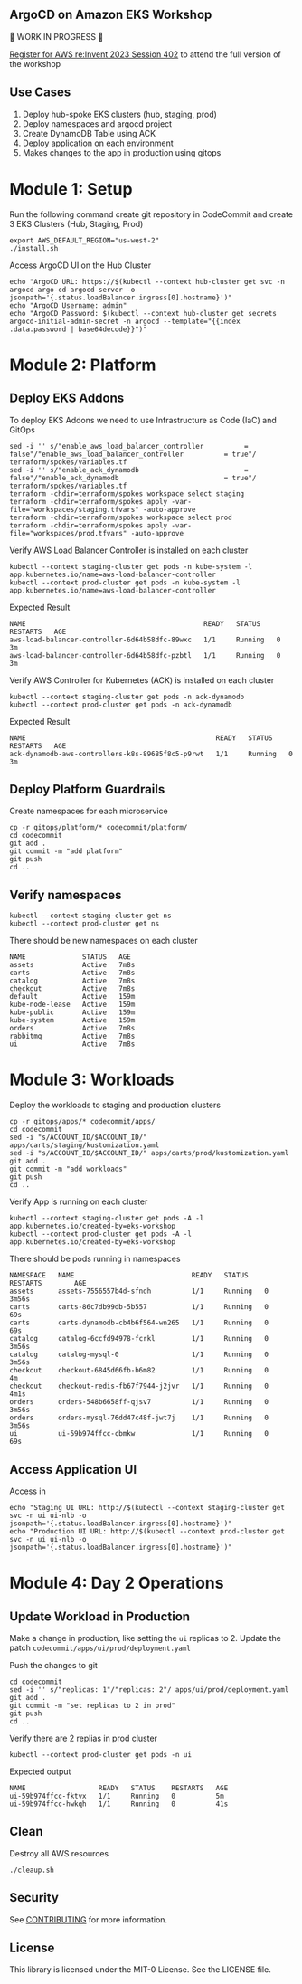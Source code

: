 ## ArgoCD on Amazon EKS Workshop

:construction: WORK IN PROGRESS :construction:

[Register for AWS re:Invent 2023 Session 402](https://hub.reinvent.awsevents.com/attendee-portal/catalog/?search=con402) to attend the full version of the workshop


## Use Cases

1. Deploy hub-spoke EKS clusters (hub, staging, prod)
1. Deploy namespaces and argocd project
1. Create DynamoDB Table using ACK
1. Deploy application on each environment
1. Makes changes to the app in production using gitops


# Module 1: Setup

Run the following command create git repository in CodeCommit and create 3 EKS Clusters (Hub, Staging, Prod)
```shell
export AWS_DEFAULT_REGION="us-west-2"
./install.sh
```

Access ArgoCD UI on the Hub Cluster
```shell
echo "ArgoCD URL: https://$(kubectl --context hub-cluster get svc -n argocd argo-cd-argocd-server -o jsonpath='{.status.loadBalancer.ingress[0].hostname}')"
echo "ArgoCD Username: admin"
echo "ArgoCD Password: $(kubectl --context hub-cluster get secrets argocd-initial-admin-secret -n argocd --template="{{index .data.password | base64decode}}")"
```

# Module 2: Platform

## Deploy EKS Addons

To deploy EKS Addons we need to use Infrastructure as Code (IaC) and GitOps

```shell
sed -i '' s/"enable_aws_load_balancer_controller          = false"/"enable_aws_load_balancer_controller          = true"/ terraform/spokes/variables.tf
sed -i '' s/"enable_ack_dynamodb                          = false"/"enable_ack_dynamodb                          = true"/ terraform/spokes/variables.tf
terraform -chdir=terraform/spokes workspace select staging
terraform -chdir=terraform/spokes apply -var-file="workspaces/staging.tfvars" -auto-approve
terraform -chdir=terraform/spokes workspace select prod
terraform -chdir=terraform/spokes apply -var-file="workspaces/prod.tfvars" -auto-approve
```

Verify AWS Load Balancer Controller is installed on each cluster
```shell
kubectl --context staging-cluster get pods -n kube-system -l app.kubernetes.io/name=aws-load-balancer-controller
kubectl --context prod-cluster get pods -n kube-system -l app.kubernetes.io/name=aws-load-balancer-controller
```
Expected Result
```
NAME                                            READY   STATUS    RESTARTS   AGE
aws-load-balancer-controller-6d64b58dfc-89wxc   1/1     Running   0          3m
aws-load-balancer-controller-6d64b58dfc-pzbtl   1/1     Running   0          3m
```

Verify AWS Controller for Kubernetes (ACK) is installed on each cluster
```shell
kubectl --context staging-cluster get pods -n ack-dynamodb
kubectl --context prod-cluster get pods -n ack-dynamodb
```
Expected Result
```
NAME                                               READY   STATUS    RESTARTS   AGE
ack-dynamodb-aws-controllers-k8s-89685f8c5-p9rwt   1/1     Running   0          3m
```

## Deploy Platform Guardrails

Create namespaces for each microservice

```shell
cp -r gitops/platform/* codecommit/platform/
cd codecommit
git add .
git commit -m "add platform"
git push
cd ..
```


## Verify namespaces


```shell
kubectl --context staging-cluster get ns
kubectl --context prod-cluster get ns
```
There should be new namespaces on each cluster
```shell
NAME              STATUS   AGE
assets            Active   7m8s
carts             Active   7m8s
catalog           Active   7m8s
checkout          Active   7m8s
default           Active   159m
kube-node-lease   Active   159m
kube-public       Active   159m
kube-system       Active   159m
orders            Active   7m8s
rabbitmq          Active   7m8s
ui                Active   7m8s
```

# Module 3: Workloads

Deploy the workloads to staging and production clusters

```shell
cp -r gitops/apps/* codecommit/apps/
cd codecommit
sed -i "s/ACCOUNT_ID/$ACCOUNT_ID/" apps/carts/staging/kustomization.yaml
sed -i "s/ACCOUNT_ID/$ACCOUNT_ID/" apps/carts/prod/kustomization.yaml
git add .
git commit -m "add workloads"
git push
cd ..
```

Verify App is running on each cluster
```shell
kubectl --context staging-cluster get pods -A -l app.kubernetes.io/created-by=eks-workshop
kubectl --context prod-cluster get pods -A -l app.kubernetes.io/created-by=eks-workshop
```
There should be pods running in namespaces
```shell
NAMESPACE   NAME                             READY   STATUS    RESTARTS        AGE
assets      assets-7556557b4d-sfndh          1/1     Running   0               3m56s
carts       carts-86c7db99db-5b557           1/1     Running   0               69s
carts       carts-dynamodb-cb4b6f564-wn265   1/1     Running   0               69s
catalog     catalog-6ccfd94978-fcrkl         1/1     Running   0               3m56s
catalog     catalog-mysql-0                  1/1     Running   0               3m56s
checkout    checkout-6845d66fb-b6m82         1/1     Running   0               4m
checkout    checkout-redis-fb67f7944-j2jvr   1/1     Running   0               4m1s
orders      orders-548b6658ff-qjsv7          1/1     Running   0               3m56s
orders      orders-mysql-76dd47c48f-jwt7j    1/1     Running   0               3m56s
ui          ui-59b974ffcc-cbmkw              1/1     Running   0               69s
```

## Access Application UI

Access in
```shell
echo "Staging UI URL: http://$(kubectl --context staging-cluster get svc -n ui ui-nlb -o jsonpath='{.status.loadBalancer.ingress[0].hostname}')"
echo "Production UI URL: http://$(kubectl --context prod-cluster get svc -n ui ui-nlb -o jsonpath='{.status.loadBalancer.ingress[0].hostname}')"
```


# Module 4: Day 2 Operations

## Update Workload in Production

Make a change in production, like setting the `ui` replicas to 2.
Update the patch `codecommit/apps/ui/prod/deployment.yaml`

Push the changes to git
```shell
cd codecommit
sed -i '' s/"replicas: 1"/"replicas: 2"/ apps/ui/prod/deployment.yaml
git add .
git commit -m "set replicas to 2 in prod"
git push
cd ..
```

Verify there are 2 replias in prod cluster
```shell
kubectl --context prod-cluster get pods -n ui
```
Expected output
```shell
NAME                  READY   STATUS    RESTARTS   AGE
ui-59b974ffcc-fktvx   1/1     Running   0          5m
ui-59b974ffcc-hwkqh   1/1     Running   0          41s
```

## Clean
Destroy all AWS resources
```shell
./cleaup.sh
```

## Security

See [CONTRIBUTING](CONTRIBUTING.md#security-issue-notifications) for more information.

## License

This library is licensed under the MIT-0 License. See the LICENSE file.
